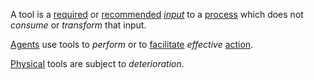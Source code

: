 A tool is a [required](https://github.com/gcassel/Modular-Organization-Terminology/blob/master/terms/requirement.md) or [recommended](https://github.com/gcassel/Modular-Organization-Terminology/blob/master/terms/recommendation.md) *[input](https://github.com/gcassel/Modular-Organization-Terminology/blob/master/terms/input.md)* to a [process](https://github.com/gcassel/Modular-Organization-Terminology/blob/master/terms/process.md) which does not *consume* or *transform* that input.

[Agents](https://github.com/gcassel/Modular-Organization-Terminology/blob/master/terms/agent.md) use tools to *perform* or to [facilitate](https://github.com/gcassel/Modular-Organization-Terminology/blob/master/terms/facilitation.md) *effective* [action](https://github.com/gcassel/Modular-Organization-Terminology/blob/master/terms/action.md).

[Physical](https://github.com/gcassel/Modular-Organization-Terminology/blob/master/terms/physical.md) tools are subject to *deterioration*.
